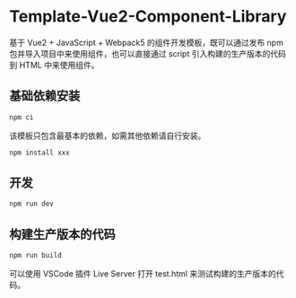 # Template-Vue2-Component-Library

基于 Vue2 + JavaScript + Webpack5 的组件开发模板，既可以通过发布 npm 包并导入项目中来使用组件，也可以直接通过 script 引入构建的生产版本的代码到 HTML 中来使用组件。

## 基础依赖安装

```bash
npm ci
```

该模板只包含最基本的依赖，如需其他依赖请自行安装。

```bash
npm install xxx
```

## 开发

```bash
npm run dev
```

## 构建生产版本的代码

```bash
npm run build
```

可以使用 VSCode 插件 Live Server 打开 test.html 来测试构建的生产版本的代码。
